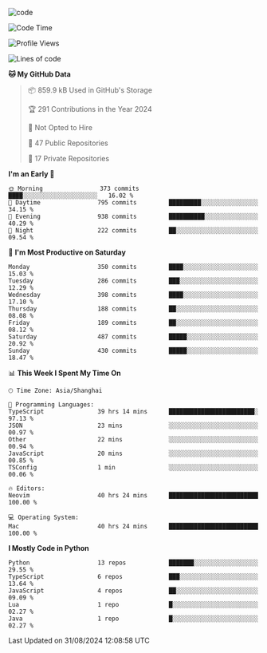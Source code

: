 
<!--
**liuyaanng/liuyaanng** is a ✨ _special_ ✨ repository because its `README.md` (this file) appears on your GitHub profile.

Here are some ideas to get you started:

- 🔭 I’m currently working on ...
- 🌱 I’m currently learning ...
- 👯 I’m looking to collaborate on ...
- 🤔 I’m looking for help with ...
- 💬 Ask me about ...
- 📫 How to reach me: ...
- 😄 Pronouns: ...
- ⚡ Fun fact: ...
-->


![code](https://cdn.jsdelivr.net/gh/liuyaanng/liuyaanng@1.0/code.gif) 

<!--START_SECTION:waka-->
![Code Time](http://img.shields.io/badge/Code%20Time-750%20hrs%2031%20mins-blue)

![Profile Views](http://img.shields.io/badge/Profile%20Views-0-blue)

![Lines of code](https://img.shields.io/badge/From%20Hello%20World%20I%27ve%20Written-14.7%20million%20lines%20of%20code-blue)

**🐱 My GitHub Data** 

> 📦 859.9 kB Used in GitHub's Storage 
 > 
> 🏆 291 Contributions in the Year 2024
 > 
> 🚫 Not Opted to Hire
 > 
> 📜 47 Public Repositories 
 > 
> 🔑 17 Private Repositories 
 > 
**I'm an Early 🐤** 

```text
🌞 Morning                373 commits         ████░░░░░░░░░░░░░░░░░░░░░   16.02 % 
🌆 Daytime                795 commits         █████████░░░░░░░░░░░░░░░░   34.15 % 
🌃 Evening                938 commits         ██████████░░░░░░░░░░░░░░░   40.29 % 
🌙 Night                  222 commits         ██░░░░░░░░░░░░░░░░░░░░░░░   09.54 % 
```
📅 **I'm Most Productive on Saturday** 

```text
Monday                   350 commits         ████░░░░░░░░░░░░░░░░░░░░░   15.03 % 
Tuesday                  286 commits         ███░░░░░░░░░░░░░░░░░░░░░░   12.29 % 
Wednesday                398 commits         ████░░░░░░░░░░░░░░░░░░░░░   17.10 % 
Thursday                 188 commits         ██░░░░░░░░░░░░░░░░░░░░░░░   08.08 % 
Friday                   189 commits         ██░░░░░░░░░░░░░░░░░░░░░░░   08.12 % 
Saturday                 487 commits         █████░░░░░░░░░░░░░░░░░░░░   20.92 % 
Sunday                   430 commits         █████░░░░░░░░░░░░░░░░░░░░   18.47 % 
```


📊 **This Week I Spent My Time On** 

```text
🕑︎ Time Zone: Asia/Shanghai

💬 Programming Languages: 
TypeScript               39 hrs 14 mins      ████████████████████████░   97.13 % 
JSON                     23 mins             ░░░░░░░░░░░░░░░░░░░░░░░░░   00.97 % 
Other                    22 mins             ░░░░░░░░░░░░░░░░░░░░░░░░░   00.94 % 
JavaScript               20 mins             ░░░░░░░░░░░░░░░░░░░░░░░░░   00.85 % 
TSConfig                 1 min               ░░░░░░░░░░░░░░░░░░░░░░░░░   00.06 % 

🔥 Editors: 
Neovim                   40 hrs 24 mins      █████████████████████████   100.00 % 

💻 Operating System: 
Mac                      40 hrs 24 mins      █████████████████████████   100.00 % 
```

**I Mostly Code in Python** 

```text
Python                   13 repos            ███████░░░░░░░░░░░░░░░░░░   29.55 % 
TypeScript               6 repos             ███░░░░░░░░░░░░░░░░░░░░░░   13.64 % 
JavaScript               4 repos             ██░░░░░░░░░░░░░░░░░░░░░░░   09.09 % 
Lua                      1 repo              █░░░░░░░░░░░░░░░░░░░░░░░░   02.27 % 
Java                     1 repo              █░░░░░░░░░░░░░░░░░░░░░░░░   02.27 % 
```




 Last Updated on 31/08/2024 12:08:58 UTC
<!--END_SECTION:waka-->
